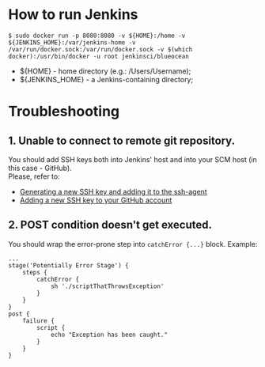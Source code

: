 # How to run Jenkins 

`
$ sudo docker run -p 8080:8080 -v ${HOME}:/home -v ${JENKINS_HOME}:/var/jenkins-home -v /var/run/docker.sock:/var/run/docker.sock -v $(which docker):/usr/bin/docker -u root jenkinsci/blueocean
`
* ${HOME} - home directory (e.g.: /Users/Username);
* ${JENKINS_HOME} - a Jenkins-containing directory;

# Troubleshooting 

## 1. Unable to connect to remote git repository.
You should add SSH keys both into Jenkins' host and into your SCM host (in this case - GitHub). <br/>
Please, refer to: <br/>
* [Generating a new SSH key and adding it to the ssh-agent](https://help.github.com/en/articles/generating-a-new-ssh-key-and-adding-it-to-the-ssh-agent)<br/>
* [Adding a new SSH key to your GitHub account](https://help.github.com/en/articles/adding-a-new-ssh-key-to-your-github-account)<br/>

## 2. POST condition doesn't get executed.
You should wrap the error-prone step into ```catchError {...}``` block. Example: <br/>
```
...
stage('Potentially Error Stage') {
    steps {
        catchError {
            sh './scriptThatThrowsException'
        }
    }
}
post { 
    failure { 
        script { 
            echo "Exception has been caught."
        }
    }
}
```
